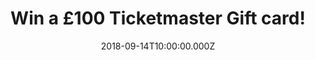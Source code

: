 ---
campaign-uuid: "c-6edca1b9-1527-440e-b24d-5b513cd7e865"
type: "Competition"
category: "Gifts"
date: "2018-09-14T10:00:00.000Z"
end-date: "2018-10-14T23:59:00.000Z"
disable-form: false
is_promoted: false
has_entry_page: true
title: "Win a £100 Ticketmaster Gift card!"
competition-description: "<p>In need of plans for the weekend? NME has just organised\
  \ it for you, YES! you’ve heard right, we’re giving away a £100 Ticketmaster Gift\
  \ card for YOU to attend that concert you’ve always wanted to go or that football\
  \ game!</p>\r\n<p>Want to go somewhere cool? Click below for a chance win.<p>"
hero-header: "Win a £100 Ticketmaster Gift card!"
terms-confirmation: "N/A"
banner-img: "https://assets.expresslyapp.com/asset-4824c8e4-b86a-4db6-9e52-9bf953583a7e.jpg"
logo-left-href: "https://www.ticketmaster.com"
logo-left-image: "https://assets.expresslyapp.com/asset-1569cb8e-9838-475e-b8ae-608d0cc3cbcb.jpg"
logo-left-title: "Ticketmaster"
bg-image-hero: "https://assets.expresslyapp.com/asset-31bdf8a2-3222-4d91-ab73-05a499bc4617.jpg"
bg-image-first: "https://assets.expresslyapp.com/asset-89419fe5-5215-41eb-9616-65c500201664.jpg"
section1-content: "<p>Without the art or artist there is no live event, that’s why\
  \ at Ticketmaster, they are dedicated to supporting them! Festivals, Sports events,\
  \ Family attractions… many more events for YOU to attend!</p>\r\n<p>At NME AAA we\
  \ want YOU to have the best time, that is why we don’t want you to miss out on this\
  \ amazing opportunity of winning a £100 Ticketmaster Gift card!</p>\r\n<p>Think\
  \ no more and enter the form below for a chance to win and you could be going anywhere\
  \ you’d like thanks to NME AAA!</p>\r\n<p>Good luck!</p>"
entry-title: "Win a £100 Ticketmaster Gift card!"
entry-content: "<p>Complete the form below before October 14th at 23:59 and enjoy\
  \ your favourite event with Ticketmaster!</p>"
has-winner: false
prize-description: "A £100 Ticketmaster Gift card."
special-conditions: "Multiple entries are allowed up to one every day."
---